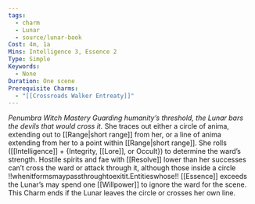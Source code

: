 ```yaml
---
tags:
  - charm
  - Lunar
  - source/lunar-book
Cost: 4m, 1a
Mins: Intelligence 3, Essence 2
Type: Simple
Keywords:
  - None
Duration: One scene
Prerequisite Charms:
  - "[[Crossroads Walker Entreaty]]"
---
```

*Penumbra Witch Mastery Guarding humanity’s threshold, the Lunar bars the devils that would cross it.*
She traces out either a circle of anima, extending out to [[Range|short range]] from her, or a line of anima extending from her to a point within [[Range|short range]]. She rolls ([[Intelligence]] + {Integrity, [[Lore]], or Occult}) to determine the ward’s strength. Hostile spirits and fae with [[Resolve]] lower than her successes can’t cross the ward or attack through it, although those inside a circle !!whenitformsmaypassthroughtoexitit.Entitieswhose!! [[Essence]] exceeds the Lunar’s may spend one [[Willpower]] to ignore the ward for the scene. This Charm ends if the Lunar leaves the circle or crosses her own line.